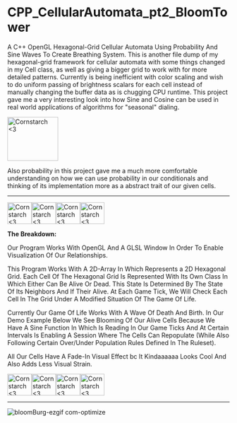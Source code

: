 # CPP_CellularAutomata_pt2_BloomTower
A C++ OpenGL Hexagonal-Grid Cellular Automata Using Probability And Sine Waves To Create Breathing System. This is another file dump of my hexagonal-grid framework for cellular automata with some things changed in my Cell class, as well as giving a bigger grid to work with for more detailed patterns. Currently is being inefficient with color scaling and wish to do uniform passing of brightness scalars for each cell instead of manually changing the buffer data as is chugging CPU runtime.
This project gave me a very interesting look into how Sine and Cosine can be used in real world applications of algorithms for "seasonal" dialing.

<img src="https://github.com/Kingerthanu/CPP_CellularAutomata_pt2_BloomTower/assets/76754592/da80eed3-455b-49ca-9359-85a1d9c794f8" alt="Cornstarch <3" width="115" height="99">

Also probability in this project gave me a much more comfortable understanding on how we can use probability in our conditionals and thinking of its implementation more as a abstract trait of our given cells.

----------------------------------------------------------------------------

<img src="https://github.com/Kingerthanu/CPP_CellularAutomata_pt2_BloomTower/assets/76754592/a09db4d7-1aff-4746-a57a-2d2b6dcb9bb4" alt="Cornstarch <3" width="55" height="49"><img src="https://github.com/Kingerthanu/CPP_CellularAutomata_pt2_BloomTower/assets/76754592/a09db4d7-1aff-4746-a57a-2d2b6dcb9bb4" alt="Cornstarch <3" width="55" height="49"><img src="https://github.com/Kingerthanu/CPP_CellularAutomata_pt2_BloomTower/assets/76754592/a09db4d7-1aff-4746-a57a-2d2b6dcb9bb4" alt="Cornstarch <3" width="55" height="49"><img src="https://github.com/Kingerthanu/CPP_CellularAutomata_pt2_BloomTower/assets/76754592/a09db4d7-1aff-4746-a57a-2d2b6dcb9bb4" alt="Cornstarch <3" width="55" height="49">


**The Breakdown:**

  Our Program Works With OpenGL And A GLSL Window In Order To Enable Visualization Of Our Relationships.
  
  This Program Works With A 2D-Array In Which Represents a 2D Hexagonal Grid. Each Cell Of The Hexagonal Grid Is Represented With Its Own Class In Which Either Can Be Alive Or Dead. 
  This State Is Determined By The State Of Its Neighbors And If Their Alive. At Each Game Tick, We Will Check Each Cell In The Grid Under A Modified Situation Of The Game Of Life. 

  Currently Our Game Of Life Works With A Wave Of Death And Birth. In Our Demo Example Below We See Blooming Of Our Alive Cells Because We Have A Sine Function In Which Is Reading In Our Game Ticks And At Certain Intervals Is Enabling A Session Where The Cells Can Repopulate (While Also Following Certain Over/Under Population Rules Defined In The Ruleset).

  All Our Cells Have A Fade-In Visual Effect bc It Kindaaaaaa Looks Cool And Also Adds Less Visual Strain.


<img src="https://github.com/Kingerthanu/CPP_CellularAutomata_pt2_BloomTower/assets/76754592/274bf657-6438-4475-b00b-c20deacb7f8c" alt="Cornstarch <3" width="55" height="49"><img src="https://github.com/Kingerthanu/CPP_CellularAutomata_pt2_BloomTower/assets/76754592/274bf657-6438-4475-b00b-c20deacb7f8c" alt="Cornstarch <3" width="55" height="49"><img src="https://github.com/Kingerthanu/CPP_CellularAutomata_pt2_BloomTower/assets/76754592/274bf657-6438-4475-b00b-c20deacb7f8c" alt="Cornstarch <3" width="55" height="49"><img src="https://github.com/Kingerthanu/CPP_CellularAutomata_pt2_BloomTower/assets/76754592/274bf657-6438-4475-b00b-c20deacb7f8c" alt="Cornstarch <3" width="55" height="49">

----------------------------------------------------------------------------

![bloomBurg-ezgif com-optimize](https://github.com/Kingerthanu/CPP_CellularAutomata_pt2_BloomTower/assets/76754592/0766cf13-5890-4f79-a3a8-c9452a4856c8)
